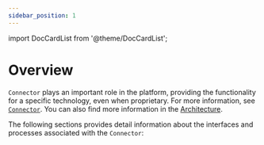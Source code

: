 ```yaml
---
sidebar_position: 1
---
```


import DocCardList from '@theme/DocCardList';

# Overview

`Connector` plays an important role in the platform, providing the functionality for a specific technology, even when proprietary. For more information, see [`Connector`](../concept-design/architecture/connector.md).
You can also find more information in the [Architecture](../concept-design/architecture/connector.md).

The following sections provides detail information about the interfaces and processes associated with the `Connector`:

<DocCardList/>
